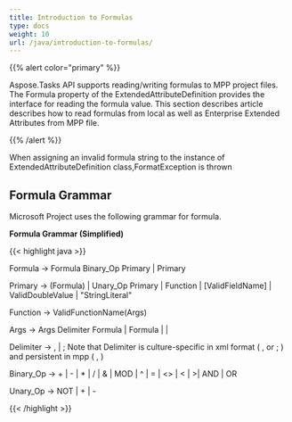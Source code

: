 ```yaml
---
title: Introduction to Formulas
type: docs
weight: 10
url: /java/introduction-to-formulas/
---
```


{{% alert color="primary" %}} 

Aspose.Tasks API supports reading/writing formulas to MPP project files. The Formula property of the ExtendedAttributeDefinition provides the interface for reading the formula value. This section describes article describes how to read formulas from local as well as Enterprise Extended Attributes from MPP file.

{{% /alert %}} 

When assigning an invalid formula string to the instance of ExtendedAttributeDefinition class,FormatException is thrown
## **Formula Grammar**
Microsoft Project uses the following grammar for formula.

**Formula Grammar (Simplified)**

{{< highlight java >}}

 Formula -> Formula Binary_Op Primary | Primary

Primary -> (Formula) | Unary_Op Primary | Function | [ValidFieldName] | ValidDoubleValue | "StringLiteral"

Function -> ValidFunctionName(Args)

Args -> Args Delimiter Formula | Formula | |

Delimiter -> , | ; Note that Delimiter is culture-specific in xml format ( , or ; ) and persistent in mpp ( , )

Binary_Op -> + | - | * | / | & | MOD | ^ | = | <> | < | >| AND | OR

Unary_Op -> NOT | + | -

{{< /highlight >}}
